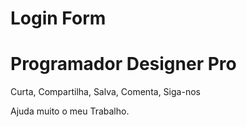 # Login Form

<h1>Programador Designer Pro</h1>

Curta, Compartilha, Salva, Comenta, Siga-nos

Ajuda muito o meu Trabalho.
